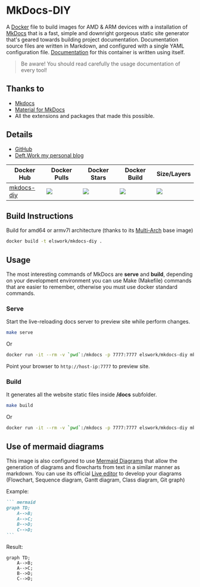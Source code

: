 # MkDocs-DIY

A [Docker](http://docker.com) file to build images for AMD & ARM devices with a installation of [MkDocs](https://www.mkdocs.org/) that is a fast, simple and downright gorgeous static site generator that's geared towards building project documentation. Documentation source files are written in Markdown, and configured with a single YAML configuration file. [Documentation](https://deftwork.github.io/mkdocs-diy/) for this container is written using itself.

> Be aware! You should read carefully the usage documentation of every tool!

## Thanks to

- [Mkdocs](https://www.mkdocs.org/)
- [Material for MkDocs](https://squidfunk.github.io/mkdocs-material/)
- All the extensions and packages that made this possible.

## Details

- [GitHub](https://github.com/DeftWork/mkdocs-diy)
- [Deft.Work my personal blog](http://deft.work)

| Docker Hub | Docker Pulls | Docker Stars | Docker Build | Size/Layers |
| --- | --- | --- | --- | --- |
| [mkdocs-diy](https://hub.docker.com/r/elswork/mkdocs-diy "elswork/mkdocs-diy on Docker Hub") | [![](https://img.shields.io/docker/pulls/elswork/mkdocs-diy.svg)](https://hub.docker.com/r/elswork/mkdocs-diy "mkdocs-diy on Docker Hub") | [![](https://img.shields.io/docker/stars/elswork/mkdocs-diy.svg)](https://hub.docker.com/r/elswork/mkdocs-diy "mkdocs-diy on Docker Hub") | [![](https://img.shields.io/docker/build/elswork/mkdocs-diy.svg)](https://hub.docker.com/r/elswork/mkdocs-diy "mkdocs-diy on Docker Hub") | [![](https://images.microbadger.com/badges/image/elswork/mkdocs-diy.svg)](https://microbadger.com/images/elswork/mkdocs-diy "mkdocs-diy on microbadger.com") |

## Build Instructions

Build for amd64 or armv7l architecture (thanks to its [Multi-Arch](https://blog.docker.com/2017/11/multi-arch-all-the-things/) base image)

``` sh
docker build -t elswork/mkdocs-diy .
```

## Usage

The most interesting commands of MkDocs are **serve** and **build**, depending on your development environment you can use Make (Makefile) commands that are easier to remember, otherwise you must use docker standard commands. 

### Serve 

Start the live-reloading docs server to preview site while perform changes.

``` sh
make serve
``` 
Or
``` sh
docker run -it --rm -v `pwd`:/mkdocs -p 7777:7777 elswork/mkdocs-diy mkdocs serve -a 0.0.0.0:7777
``` 
Point your browser to `http://host-ip:7777` to preview site.

### Build

It generates all the website static files inside **/docs** subfolder.

``` sh
make build
``` 
Or
``` sh
docker run -it --rm -v `pwd`:/mkdocs -p 7777:7777 elswork/mkdocs-diy mkdocs build
```

## Use of mermaid diagrams

This image is also configured to use [Mermaid Diagrams](https://mermaidjs.github.io) that allow the generation of diagrams and flowcharts from text in a similar manner as markdown.
You can use its official [Live editor](https://mermaidjs.github.io/mermaid-live-editor) to develop your diagrams (Flowchart, Sequence diagram, Gantt diagram, Class diagram, Git graph)

Example:

```` markdown
``` mermaid
graph TD;
    A-->B;
    A-->C;
    B-->D;
    C-->D;
```
````

Result:

``` mermaid
graph TD;
    A-->B;
    A-->C;
    B-->D;
    C-->D;
```